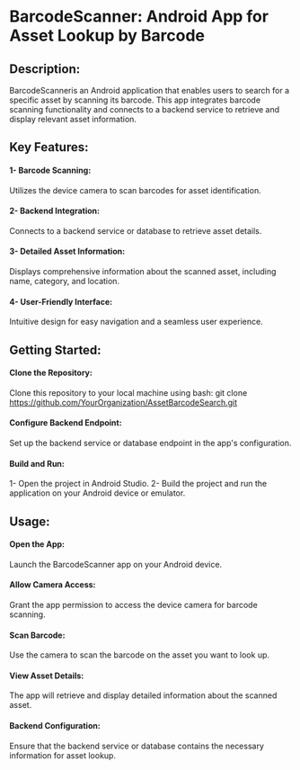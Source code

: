 # BarcodeScanner: Android App for Asset Lookup by Barcode

## Description:

BarcodeScanneris an Android application that enables users to search for a specific asset by scanning its barcode. This app integrates barcode scanning functionality and connects to a backend service to retrieve and display relevant asset information.

## Key Features:

#### 1- Barcode Scanning:

Utilizes the device camera to scan barcodes for asset identification.
#### 2- Backend Integration:

Connects to a backend service or database to retrieve asset details.
#### 3- Detailed Asset Information:

Displays comprehensive information about the scanned asset, including name, category, and location.
#### 4- User-Friendly Interface:

Intuitive design for easy navigation and a seamless user experience.

## Getting Started:

#### Clone the Repository:

Clone this repository to your local machine using bash:
git clone https://github.com/YourOrganization/AssetBarcodeSearch.git
#### Configure Backend Endpoint:

Set up the backend service or database endpoint in the app's configuration.
#### Build and Run:

1- Open the project in Android Studio.
2- Build the project and run the application on your Android device or emulator.

## Usage:

#### Open the App:

Launch the BarcodeScanner app on your Android device.
#### Allow Camera Access:

Grant the app permission to access the device camera for barcode scanning.
#### Scan Barcode:

Use the camera to scan the barcode on the asset you want to look up.
#### View Asset Details:

The app will retrieve and display detailed information about the scanned asset.
#### Backend Configuration:

Ensure that the backend service or database contains the necessary information for asset lookup.
